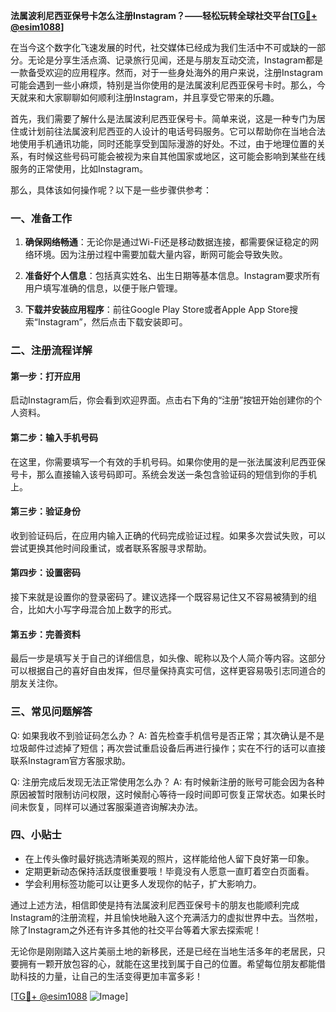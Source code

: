 **法属波利尼西亚保号卡怎么注册Instagram？——轻松玩转全球社交平台[[TG💪+ @esim1088](https://t.me/s/esim1088)]**

在当今这个数字化飞速发展的时代，社交媒体已经成为我们生活中不可或缺的一部分。无论是分享生活点滴、记录旅行见闻，还是与朋友互动交流，Instagram都是一款备受欢迎的应用程序。然而，对于一些身处海外的用户来说，注册Instagram可能会遇到一些小麻烦，特别是当你使用的是法属波利尼西亚保号卡时。那么，今天就来和大家聊聊如何顺利注册Instagram，并且享受它带来的乐趣。

首先，我们需要了解什么是法属波利尼西亚保号卡。简单来说，这是一种专门为居住或计划前往法属波利尼西亚的人设计的电话号码服务。它可以帮助你在当地合法地使用手机通讯功能，同时还能享受到国际漫游的好处。不过，由于地理位置的关系，有时候这些号码可能会被视为来自其他国家或地区，这可能会影响到某些在线服务的正常使用，比如Instagram。

那么，具体该如何操作呢？以下是一些步骤供参考：

### 一、准备工作

1. **确保网络畅通**：无论你是通过Wi-Fi还是移动数据连接，都需要保证稳定的网络环境。因为注册过程中需要加载大量内容，断网可能会导致失败。
   
2. **准备好个人信息**：包括真实姓名、出生日期等基本信息。Instagram要求所有用户填写准确的信息，以便于账户管理。

3. **下载并安装应用程序**：前往Google Play Store或者Apple App Store搜索“Instagram”，然后点击下载安装即可。

### 二、注册流程详解

#### 第一步：打开应用
启动Instagram后，你会看到欢迎界面。点击右下角的“注册”按钮开始创建你的个人资料。

#### 第二步：输入手机号码
在这里，你需要填写一个有效的手机号码。如果你使用的是一张法属波利尼西亚保号卡，那么直接输入该号码即可。系统会发送一条包含验证码的短信到你的手机上。

#### 第三步：验证身份
收到验证码后，在应用内输入正确的代码完成验证过程。如果多次尝试失败，可以尝试更换其他时间段重试，或者联系客服寻求帮助。

#### 第四步：设置密码
接下来就是设置你的登录密码了。建议选择一个既容易记住又不容易被猜到的组合，比如大小写字母混合加上数字的形式。

#### 第五步：完善资料
最后一步是填写关于自己的详细信息，如头像、昵称以及个人简介等内容。这部分可以根据自己的喜好自由发挥，但尽量保持真实可信，这样更容易吸引志同道合的朋友关注你。

### 三、常见问题解答

Q: 如果我收不到验证码怎么办？
A: 首先检查手机信号是否正常；其次确认是不是垃圾邮件过滤掉了短信；再次尝试重启设备后再进行操作；实在不行的话可以直接联系Instagram官方客服求助。

Q: 注册完成后发现无法正常使用怎么办？
A: 有时候新注册的账号可能会因为各种原因被暂时限制访问权限，这时候耐心等待一段时间即可恢复正常状态。如果长时间未恢复，同样可以通过客服渠道咨询解决办法。

### 四、小贴士

- 在上传头像时最好挑选清晰美观的照片，这样能给他人留下良好第一印象。
- 定期更新动态保持活跃度很重要哦！毕竟没有人愿意一直盯着空白页面看。
- 学会利用标签功能可以让更多人发现你的帖子，扩大影响力。

通过上述方法，相信即使是持有法属波利尼西亚保号卡的朋友也能顺利完成Instagram的注册流程，并且愉快地融入这个充满活力的虚拟世界中去。当然啦，除了Instagram之外还有许多其他的社交平台等着大家去探索呢！

无论你是刚刚踏入这片美丽土地的新移民，还是已经在当地生活多年的老居民，只要拥有一颗开放包容的心，就能在这里找到属于自己的位置。希望每位朋友都能借助科技的力量，让自己的生活变得更加丰富多彩！

[[TG💪+ @esim1088](https://t.me/s/esim1088) ![Image](https://i.postimg.cc/4NQfJmqS/Snipaste-2025-05-13-00-14-12.png)]